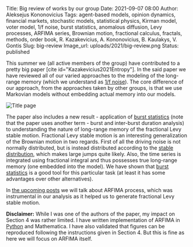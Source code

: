 Title: Big review of works by our group
Date: 2021-09-07 08:00
Author: Aleksejus Kononovicius
Tags: agent-based models, opinion dynamics, financial markets, stochastic models, statistical physics, Kirman model, voter model, 1/f noise, burst statistics, anomalous diffusion, Levy processes, ARFIMA series, Brownian motion, fractional calculus, fractals, methods, order book, R. Kazakevicius, A. Kononovicius, B. Kaulakys, V. Gontis
Slug: big-review
Image_url: uploads/2021/big-review.png
Status: published

This summer we (all active members of the group) have contributed to a
pretty big paper [cite id="Kazakevicius2021Entropy"]. In the said paper we
have reviewed all of our varied approaches to the modeling of the long-range
memory (which we understand as [1/f noise](/tag/1f-noise/)). The core
difference of our approach, from the approaches taken by other groups, is
that we use Markovian models without embedding actual memory into our
models.

![Title page]({static}/uploads/2021/big-review.png)

The paper also includes a new result - application of [burst
statistics](/tag/burst-statistics/) (note that the paper uses another term -
burst and inter-burst duration analysis) to understanding the nature of
long-range memory of the fractional Levy stable motion. Fractional Levy
stable motion is an interesting generalization of the Brownian motion in two
regards. First of all the driving noise is not normally distributed, but is
instead distributed according to the [stable
distribution](https://en.wikipedia.org/wiki/Stable_distribution), which
makes large jumps quite likely. Also, the time series is integrated using
fractional integral and thus possesses true long-range memory (one embedded
into the model). We have shown that [burst
statistics](/tag/burst-statistics/) is a good tool for this particular task
(at least it has some advantages over other alternatives).

In [the upcoming posts](/tag/arfima-series/) we will talk about ARFIMA
process, which was instrumental in our analysis as it helped us to generate
fractional Levy stable motion.

**Disclaimer:** While I was one of the authors of the paper, my impact on
Section 4 was rather limited. I have written implementation of ARFIMA
in [Python](https://github.com/akononovicius/arfima) and Mathematica. I have
also validated that figures can be reproduced following the instructions
given in Section 4. But this is fine as here we will focus on ARFIMA itself.

